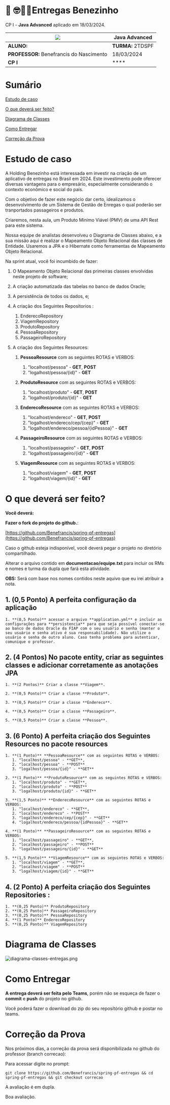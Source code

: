# 🚚 🤓👍🏾Entregas Benezinho 

CP I - **Java Advanced** aplicado em 18/03/2024.


| ![](documentacao/fiap.jpg)               | **Java Advanced** |
|------------------------------------------|-------------------|
| **ALUNO:**                               | **TURMA:** 2TDSPF |
| **PROFESSOR:** Benefrancis do Nascimento | 18/03/2024        |
| **CP I**                      | ****              |

# Sumário


[Estudo de caso ](#_Estudo_de_caso)

[O que deverá ser feito? ](#_O_que_devera_ser_feito)

[Diagrama de Classes ](#_Diagrama_de_Classes)

[Como Entregar ](#_Entrega)

[Correção da Prova ](#_Correcao)

<a id="_Estudo_de_caso"></a>

# Estudo de caso


A Holding Benezinho está interessada em investir na criação de um aplicativo de entregas no Brasil em 2024. Este investimento pode oferecer diversas vantagens para o empresário, especialmente considerando o contexto econômico e social do país.  
 

Com o objetivo de fazer este negócio dar certo, idealizamos o desenvolvimento de um Sistema de Gestão de Enregas o qual poderão ser tranportados passageiros e produtos.

Criaremos, nesta aula, um Produto Mínimo Viável (PMV) de uma API Rest para este sistema.

Nossa equipe de analistas desenvolveu o Diagrama de Classes abaixo, e a sua missão aqui é realizar o Mapeamento Objeto Relacional das classes de Entidade. Usaremos a JPA e o Hibernate como ferramentas de Mapeamento Objeto Relacional.

Na sprint atual, você foi incumbido de fazer:

1. O Mapeamento Objeto Relacional das primeiras classes envolvidas neste projeto de software;

2. A criação automatizada das tabelas no banco de dados Oracle;

3. A persistência de todos os dados, e;

4. A criação dos Seguintes Repositorios :

   1. EnderecoRepository
   2. ViagemRepository
   3. ProdutoRepository
   4. PessoaRepository
   5. PassageiroRepository

5. A criação dos Seguintes Resources:

   1. **PessoaResource** com as seguintes ROTAS e VERBOS:
      1. "localhost/pessoa" - **GET**, **POST**
      2. "logalhost/pessoa/{id}" - **GET**

   2. **ProdutoResource** com as seguintes ROTAS e VERBOS:
      1. "localhost/produto" - **GET**, **POST**
      2. "logalhost/produto/{id}" - **GET**

   3. **EnderecoResource** com as seguintes ROTAS e VERBOS:
      1. "localhost/endereco" - **GET**, **POST**
      2. "logalhost/endereco/cep/{cep}" - **GET**
      3. "logalhost/endereco/pessoa/{idPessoa}" - **GET**

   4. **PassageiroResource** com as seguintes ROTAS e VERBOS:
      1. "localhost/passageiro" - **GET**, **POST**
      2. "logalhost/passageiro/{id}" - **GET**

   5. **ViagemResource** com as seguintes ROTAS e VERBOS:
      1. "localhost/viagem" - **GET**, **POST**
      2. "logalhost/viagem/{id}" - **GET**     


<a id="_O_que_devera_ser_feito"></a>

# O que deverá ser feito?


**Você deverá:**

**Fazer o fork do projeto do github.**:

[https://github.com/Benefrancis/spring-pf-entregas](https://github.com/Benefrancis/spring-pf-entregas)

Caso o github esteja indisponível, você deverá pegar o projeto no diretório compartilhado.

Alterar o arquivo contido em  **documentacao/equipe.txt** para incluir os RMs e nomes e turma da dupla que fará esta atividade.

**OBS:** Será com base nos nomes contidos neste aquivo que eu irei atribuir a nota.

## 1. **(0,5 Ponto)** A perfeita configuração da aplicação

    1. **(0,5 Ponto)** acessar o arquivo **application.yml** e incluir as configurações para **persistencia** para que seja possível conectar-se ao banco de dados Oracle da FIAP com o seu usuário e senha (manter o seu usuário e senha ativo é sua responsabilidade). Não utilize o usuário e senha de outro aluno. Caso tenha problema para autenticar, comunique o professor.

## 2. **(4 Pontos)** No pacote entity, criar as seguintes classes e adicionar corretamente as anotações JPA

    1. **(2 Pontos)** Criar a classe **Viagem**.
    
    2. **(0,5 Ponto)** Criar a classe **Produto**.
    
    3. **(0,5 Ponto)** Criar a classe **Endereco**.
    
    4. **(0,5 Ponto)** Criar a classe **Passageiro**.
    
    5. **(0,5 Ponto)** Criar a classe **Pessoa**.



## 3. **(6 Ponto)**  A perfeita criação dos Seguintes Resources no pacote resources


    1. **(1 Ponto)** **PessoaResource** com as seguintes ROTAS e VERBOS:
       1. "localhost/pessoa" - **GET**,
       2. "localhost/pessoa" - **POST**
       3. "logalhost/pessoa/{id}" - **GET**
    
    2. **(1 Ponto)** **ProdutoResource** com as seguintes ROTAS e VERBOS:
       1. "localhost/produto" - **GET**,
       2. "localhost/produto" - **POST**
       3. "logalhost/produto/{id}" - **GET**
    
    3. **(1,5 Ponto)** **EnderecoResource** com as seguintes ROTAS e VERBOS:
       1. "localhost/endereco" - **GET**,
       2. "localhost/endereco" - **POST**
       3. "logalhost/endereco/cep/{cep}" - **GET**
       4. "logalhost/endereco/pessoa/{idPessoa}" - **GET**
    
    4. **(1 Ponto)** **PassageiroResource** com as seguintes ROTAS e VERBOS:
       1. "localhost/passageiro" - **GET**,
       2. "localhost/passageiro" - **POST**
       3. "logalhost/passageiro/{id}" - **GET**
    
    5. **(1,5 Ponto)** **ViagemResource** com as seguintes ROTAS e VERBOS:
       1. "localhost/viagem" - **GET**,
       2. "localhost/viagem" - **POST**
       3. "logalhost/viagem/{id}" - **GET**

## 4. **(2 Ponto)** A perfeita criação dos Seguintes Repositories :

    1. **(0,25 Ponto)** ProdutoRepository
    2. **(0,25 Ponto)** PassageiroRepository
    3. **(0,25 Ponto)** PessoaRepository
    4. **(1 Ponto)** EnderecoRepository
    5. **(0,25 Ponto)** ViagemRepository


<a id="_Diagrama_de_Classes"></a>

# Diagrama de Classes

![diagrama-classes-entregas.png](documentacao%2Fdiagramas%2Fdiagrama-classes-entregas.png)


<a id="_Entrega"></a>

# Como Entregar

**A entrega deverá ser feita pelo Teams**, porém não se esqueça de fazer o **commit** e **push** do projeto no github.

Você poderá fazer o download do zip do seu reposítório github e postar no teams.

<a id="_Correcao"></a>

# Correção da Prova

Nos próximos dias, a correção da prova será disponibilizada no github do professor (branch correcao):

Para acessar digite no prompt:

```shell
git clone https://github.com/Benefrancis/spring-pf-entregas && cd spring-pf-entregas && git checkout correcao
```

A avaliação é em dupla.


Boa avaliação.
